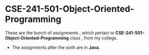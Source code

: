# CSE-241-501-Object-Oriented-Programming
These are the bunch of assignments , which pertain to **CSE-241-501-Object-Oriented-Programming** class , from my college.
+ The assignments after the sixth are in **Java**.

